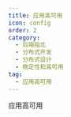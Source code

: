 ```yaml
---
title: 应用高可用
icon: config
order: 2
category:
  - 后端指北
  - 分布式开发
  - 分布式设计
  - 稳定性和高可用
tag:
  - 应用高可用
---
```


应用高可用


